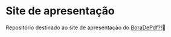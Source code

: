 # Site de apresentação
Repositório destinado ao site de apresentação do [BoraDePdf?!](boradepdf.glide.page)🌵
